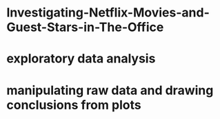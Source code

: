 # Investigating-Netflix-Movies-and-Guest-Stars-in-The-Office
# exploratory data analysis
# manipulating raw data and drawing conclusions from plots
